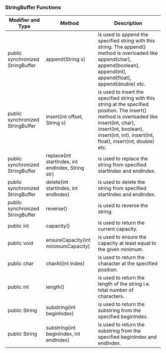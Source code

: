 ### StringBuffer Functions

|Modifier and Type|	Method|	Description|
|-----------------|-------|------------|
|public synchronized StringBuffer|	append(String s)|	is used to append the specified string with this string. The append() method is overloaded like append(char), append(boolean), append(int), append(float), append(double) etc.|
|public synchronized StringBuffer|	insert(int offset, String s)|	is used to insert the specified string with this string at the specified position. The insert() method is overloaded like insert(int, char), insert(int, boolean), insert(int, int), insert(int, float), insert(int, double) etc.|
|public synchronized StringBuffer|	replace(int startIndex, int endIndex, String str)|	is used to replace the string from specified startIndex and endIndex.|
|public synchronized StringBuffer|	delete(int startIndex, int endIndex)|	is used to delete the string from specified startIndex and endIndex.|
|public synchronized StringBuffer|	reverse()|	is used to reverse the string.|
|public int|	capacity()|	is used to return the current capacity.|
|public void|	ensureCapacity(int minimumCapacity)|	is used to ensure the capacity at least equal to the given minimum.|
|public char|	charAt(int index)|	is used to return the character at the specified position.|
|public int|	length()|	is used to return the length of the string i.e. total number of characters.|
|public String|	substring(int beginIndex)|	is used to return the substring from the specified beginIndex.|
|public String|	substring(int beginIndex, int endIndex)|	is used to return the substring from the specified beginIndex and endIndex.|